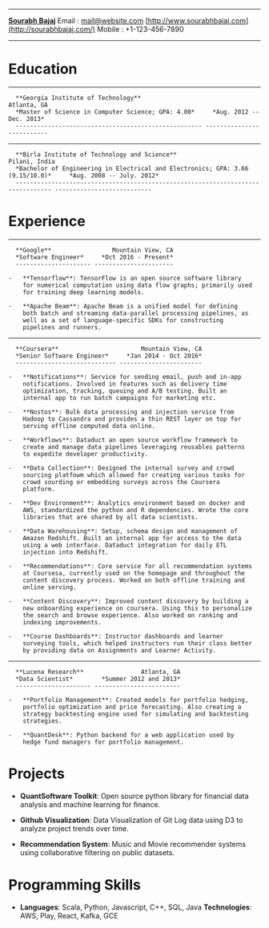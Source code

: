   --------------------------------------------------------- --------------------------------------------------------------
  **[Sourabh Bajaj](http://sourabhbajaj.com/)**               Email : [mail\@website.com](mailto:sourabh@sourabhbajaj.com)
  [http://www.sourabhbajaj.com](http://sourabhbajaj.com/)                                         Mobile : +1-123-456-7890
  --------------------------------------------------------- --------------------------------------------------------------

Education
=========

-   ---------------------------------------------------- --------------------------
      **Georgia Institute of Technology**                                 Atlanta, GA
      *Master of Science in Computer Science; GPA: 4.00*     *Aug. 2012 -- Dec. 2013*
      ---------------------------------------------------- --------------------------

-   -------------------------------------------------------------------------------- ---------------------------
      **Birla Institute of Technology and Science**                                                  Pilani, India
      *Bachelor of Engineering in Electrical and Electronics; GPA: 3.66 (9.15/10.0)*     *Aug. 2008 -- July. 2012*
      -------------------------------------------------------------------------------- ---------------------------

Experience
==========

-   --------------------- ----------------------
      **Google**                 Mountain View, CA
      *Software Engineer*     *Oct 2016 - Present*
      --------------------- ----------------------

    -   **Tensorflow**: TensorFlow is an open source software library
        for numerical computation using data flow graphs; primarily used
        for training deep learning models.

    -   **Apache Beam**: Apache Beam is a unified model for defining
        both batch and streaming data-parallel processing pipelines, as
        well as a set of language-specific SDKs for constructing
        pipelines and runners.

-   ---------------------------- -----------------------
      **Coursera**                       Mountain View, CA
      *Senior Software Engineer*     *Jan 2014 - Oct 2016*
      ---------------------------- -----------------------

    -   **Notifications**: Service for sending email, push and in-app
        notifications. Involved in features such as delivery time
        optimization, tracking, queuing and A/B testing. Built an
        internal app to run batch campaigns for marketing etc.

    -   **Nostos**: Bulk data processing and injection service from
        Hadoop to Cassandra and provides a thin REST layer on top for
        serving offline computed data online.

    -   **Workflows**: Dataduct an open source workflow framework to
        create and manage data pipelines leveraging reusables patterns
        to expedite developer productivity.

    -   **Data Collection**: Designed the internal survey and crowd
        sourcing platfowm which allowed for creating various tasks for
        crowd sourding or embedding surveys across the Coursera
        platform.

    -   **Dev Environment**: Analytics environment based on docker and
        AWS, standardized the python and R dependencies. Wrote the core
        libraries that are shared by all data scientists.

    -   **Data Warehousing**: Setup, schema design and management of
        Amazon Redshift. Built an internal app for access to the data
        using a web interface. Dataduct integration for daily ETL
        injection into Redshift.

    -   **Recommendations**: Core service for all recommendation systems
        at Coursesa, currently used on the homepage and throughout the
        content discovery process. Worked on both offline training and
        online serving.

    -   **Content Discovery**: Improved content discovery by building a
        new onboarding experience on coursera. Using this to personalize
        the search and browse experience. Also worked on ranking and
        indexing improvements.

    -   **Course Dashboards**: Instructor dashboards and learner
        surveying tools, which helped instructors run their class better
        by providing data on Assignments and Learner Activity.

-   --------------------- ------------------------
      **Lucena Research**                Atlanta, GA
      *Data Scientist*        *Summer 2012 and 2013*
      --------------------- ------------------------

    -   **Portfolio Management**: Created models for portfolio hedging,
        portfolio optimization and price forecasting. Also creating a
        strategy backtesting engine used for simulating and backtesting
        strategies.

    -   **QuantDesk**: Python backend for a web application used by
        hedge fund managers for portfolio management.

Projects
========

-   **QuantSoftware Toolkit**: Open source python library for financial
    data analysis and machine learning for finance.

-   **Github Visualization**: Data Visualization of Git Log data using
    D3 to analyze project trends over time.

-   **Recommendation System**: Music and Movie recommender systems using
    collaborative filtering on public datasets.

Programming Skills
==================

-   **Languages**: Scala, Python, Javascript, C++, SQL, Java
    **Technologies**: AWS, Play, React, Kafka, GCE
